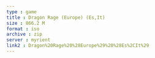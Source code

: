 ```yaml
---
type : game
title : Dragon Rage (Europe) (Es,It)
size : 866.2 M
format : iso
archive : zip
server : myrient
link2 : Dragon%20Rage%20%28Europe%29%20%28Es%2CIt%29
---
```

